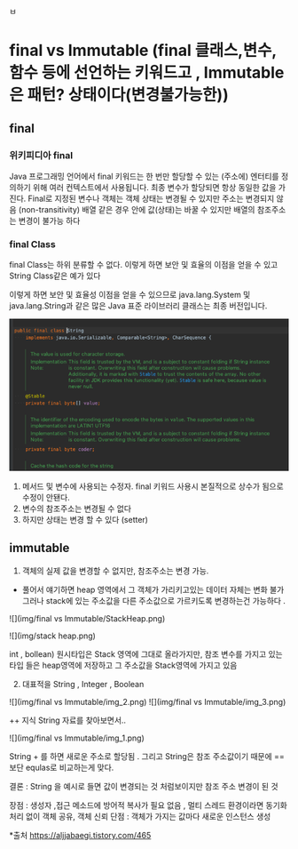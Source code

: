 ㅂ
# final vs Immutable (final 클래스,변수,함수 등에 선언하는  키워드고  , Immutable은 패턴? 상태이다(변경불가능한))
## final 


### 위키피디아 final


Java 프로그래밍 언어에서 final 키워드는 한 번만 할당할 수 있는 (주소에)
엔터티를 정의하기 위해 여러 컨텍스트에서 사용됩니다.
최종 변수가 할당되면 항상 동일한 값을 가진다.
Final로 지정된 변수나 객체는  객체 상태는 변경될 수 있지만 주소는 변경되지 않음 (non-transitivity)
배열 같은 경우 안에 값(상태)는 바꿀 수 있지만 배열의 참조주소는 변경이 불가능 하다

### final Class
final Class는 하위 분류할 수 없다.
이렇게 하면 보안 및 효율의 이점을 얻을 수 있고 String Class같은 예가 있다

이렇게 하면 보안 및 효율성 이점을 얻을 수 있으므로 java.lang.System 및 java.lang.String과 같은 
많은 Java 표준 라이브러리 클래스는 최종 버전입니다.


![](img/String/String1.png)


 1. 메서드 및 변수에 사용되는 수정자. final 키워드 사용시 본질적으로 상수가 됨으로 수정이 안됀다.
 2. 변수의 참조주소는 변경될 수 없다
 3. 하지만 상태는 변경 할 수 있다 (setter)


## immutable
 1. 객체의 실제 값을 변경할 수 없지만, 참조주소는 변경 가능.  
 + 풀어서 얘기하면 heap 영역에서 그 객체가 가리키고있는 데이터 자체는 변화 불가 그러나 stack에 있는 주소값을 다른 주소값으로 가르키도록 변경하는건 가능하다 .



![](img/final vs Immutable/StackHeap.png)

![](img/stack heap.png)

int , bollean) 원시타입은 Stack 영역에 그대로 올라가지만, 참조 변수를 가지고 있는 타입 들은 heap영역에 저장하고 그 주소값을 Stack영역에 가지고 있음


 2. 대표적을 String , Integer , Boolean

![](img/final vs Immutable/img_2.png)
![](img/final vs Immutable/img_3.png)


++ 지식 String 자료를 찾아보면서.. 

![](img/final vs Immutable/img_1.png)

String + 를 하면 새로운 주소로 할당됨 .
그리고 String은 참조 주소값이기 때문에 == 보단 equlas로 비교하는게 맞다.

결론 : String 을 예시로 들면 값이 변경되는 것 처럼보이지만 참조 주소 변경이 된 것 
 
 장점 : 생성자 ,접근 메소드에 방어적 복사가 필요 없음 , 멀티 스레드 환경이라면 동기화 처리 없이 객체 공유, 객체 신뢰
 단점 : 객체가 가지는 값마다 새로운 인스턴스 생성 

*출처 https://aljjabaegi.tistory.com/465


